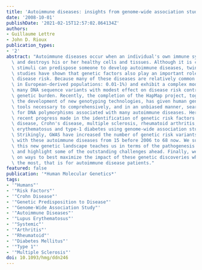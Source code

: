```yaml
---
title: 'Autoimmune diseases: insights from genome-wide association studies'
date: '2008-10-01'
publishDate: '2021-02-15T12:57:02.864134Z'
authors:
- Guillaume Lettre
- John D. Rioux
publication_types:
- '2'
abstract: "Autoimmune diseases occur when an individual's own immune system attacks\
  \ and destroys his or her healthy cells and tissues. Although it is clear that environmental\
  \ stimuli can predispose someone to develop autoimmune diseases, twin- and family-based\
  \ studies have shown that genetic factors also play an important role in modifying\
  \ disease risk. Because many of these diseases are relatively common (prevalence\
  \ in European-derived populations: 0.01-1%) and exhibit a complex mode of inheritance,\
  \ many DNA sequence variants with modest effect on disease risk contribute to the\
  \ genetic burden. Recently, the completion of the HapMap project, together with\
  \ the development of new genotyping technologies, has given human geneticists the\
  \ tools necessary to comprehensively, and in an unbiased manner, search our genome\
  \ for DNA polymorphisms associated with many autoimmune diseases. Here we review\
  \ recent progress made in the identification of genetic risk factors for celiac\
  \ disease, Crohn's disease, multiple sclerosis, rheumatoid arthritis, systemic lupus\
  \ erythematosus and type-1 diabetes using genome-wide association studies (GWAS).\
  \ Strikingly, GWAS have increased the number of genetic risk variants associated\
  \ with these autoimmune diseases from 15 before 2006 to 68 now. We summarize what\
  \ this new genetic landscape teaches us in terms of the pathogenesis of these diseases,\
  \ and highlight some of the outstanding challenges ahead. Finally, we open a discussion\
  \ on ways to best maximize the impact of these genetic discoveries where it matters\
  \ the most, that is for autoimmune disease patients."
featured: false
publication: '*Human Molecular Genetics*'
tags:
- '"Humans"'
- '"Risk Factors"'
- '"Crohn Disease"'
- '"Genetic Predisposition to Disease"'
- '"Genome-Wide Association Study"'
- '"Autoimmune Diseases"'
- '"Lupus Erythematosus"'
- '"Systemic"'
- '"Arthritis"'
- '"Rheumatoid"'
- '"Diabetes Mellitus"'
- '"Type 1"'
- '"Multiple Sclerosis"'
doi: 10.1093/hmg/ddn246
---
```


